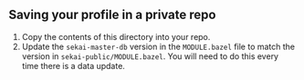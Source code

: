 ## Saving your profile in a private repo

1. Copy the contents of this directory into your repo.
2. Update the `sekai-master-db` version in the `MODULE.bazel` file to match the version in
   `sekai-public/MODULE.bazel`. You will need to do this every time there is a data update.
